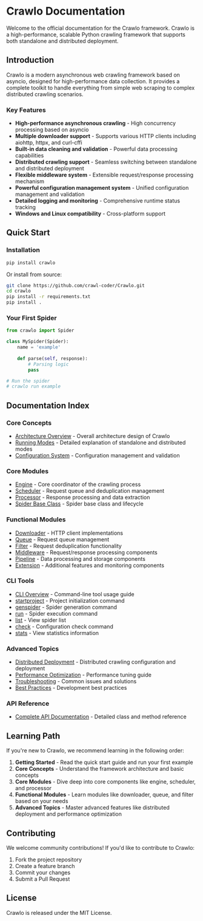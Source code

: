 # Crawlo Documentation

Welcome to the official documentation for the Crawlo framework. Crawlo is a high-performance, scalable Python crawling framework that supports both standalone and distributed deployment.

## Introduction

Crawlo is a modern asynchronous web crawling framework based on asyncio, designed for high-performance data collection. It provides a complete toolkit to handle everything from simple web scraping to complex distributed crawling scenarios.

### Key Features

- **High-performance asynchronous crawling** - High concurrency processing based on asyncio
- **Multiple downloader support** - Supports various HTTP clients including aiohttp, httpx, and curl-cffi
- **Built-in data cleaning and validation** - Powerful data processing capabilities
- **Distributed crawling support** - Seamless switching between standalone and distributed deployment
- **Flexible middleware system** - Extensible request/response processing mechanism
- **Powerful configuration management system** - Unified configuration management and validation
- **Detailed logging and monitoring** - Comprehensive runtime status tracking
- **Windows and Linux compatibility** - Cross-platform support

## Quick Start

### Installation

```bash
pip install crawlo
```

Or install from source:

```bash
git clone https://github.com/crawl-coder/Crawlo.git
cd crawlo
pip install -r requirements.txt
pip install .
```

### Your First Spider

```python
from crawlo import Spider

class MySpider(Spider):
    name = 'example'
    
    def parse(self, response):
        # Parsing logic
        pass

# Run the spider
# crawlo run example
```

## Documentation Index

### Core Concepts
- [Architecture Overview](modules/architecture/index_en.md) - Overall architecture design of Crawlo
- [Running Modes](modules/architecture/modes_en.md) - Detailed explanation of standalone and distributed modes
- [Configuration System](modules/configuration/index_en.md) - Configuration management and validation

### Core Modules
- [Engine](modules/core/engine_en.md) - Core coordinator of the crawling process
- [Scheduler](modules/core/scheduler_en.md) - Request queue and deduplication management
- [Processor](modules/core/processor_en.md) - Response processing and data extraction
- [Spider Base Class](modules/core/spider_en.md) - Spider base class and lifecycle

### Functional Modules
- [Downloader](modules/downloader/index_en.md) - HTTP client implementations
- [Queue](modules/queue/index_en.md) - Request queue management
- [Filter](modules/filter/index_en.md) - Request deduplication functionality
- [Middleware](modules/middleware/index_en.md) - Request/response processing components
- [Pipeline](modules/pipeline/index_en.md) - Data processing and storage components
- [Extension](modules/extension/index_en.md) - Additional features and monitoring components

### CLI Tools
- [CLI Overview](modules/cli/index_en.md) - Command-line tool usage guide
- [startproject](modules/cli/startproject_en.md) - Project initialization command
- [genspider](modules/cli/genspider_en.md) - Spider generation command
- [run](modules/cli/run_en.md) - Spider execution command
- [list](modules/cli/list_en.md) - View spider list
- [check](modules/cli/check_en.md) - Configuration check command
- [stats](modules/cli/stats_en.md) - View statistics information

### Advanced Topics
- [Distributed Deployment](modules/advanced/distributed_en.md) - Distributed crawling configuration and deployment
- [Performance Optimization](modules/advanced/performance_en.md) - Performance tuning guide
- [Troubleshooting](modules/advanced/troubleshooting_en.md) - Common issues and solutions
- [Best Practices](modules/advanced/best_practices_en.md) - Development best practices

### API Reference
- [Complete API Documentation](api/) - Detailed class and method reference

## Learning Path

If you're new to Crawlo, we recommend learning in the following order:

1. **Getting Started** - Read the quick start guide and run your first example
2. **Core Concepts** - Understand the framework architecture and basic concepts
3. **Core Modules** - Dive deep into core components like engine, scheduler, and processor
4. **Functional Modules** - Learn modules like downloader, queue, and filter based on your needs
5. **Advanced Topics** - Master advanced features like distributed deployment and performance optimization

## Contributing

We welcome community contributions! If you'd like to contribute to Crawlo:

1. Fork the project repository
2. Create a feature branch
3. Commit your changes
4. Submit a Pull Request

## License

Crawlo is released under the MIT License.